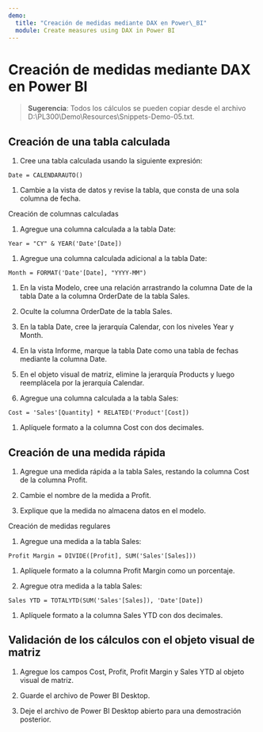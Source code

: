 ```yaml
---
demo:
  title: "Creación de medidas mediante DAX en Power\_BI"
  module: Create measures using DAX in Power BI
---
```

# Creación de medidas mediante DAX en Power BI

> **Sugerencia**: Todos los cálculos se pueden copiar desde el archivo D:\PL300\Demo\Resources\Snippets-Demo-05.txt.

## Creación de una tabla calculada

1. Cree una tabla calculada usando la siguiente expresión:

```dax
Date = CALENDARAUTO()
```

1. Cambie a la vista de datos y revise la tabla, que consta de una sola columna de fecha.

Creación de columnas calculadas

1. Agregue una columna calculada a la tabla Date:

```dax
Year = "CY" & YEAR('Date'[Date])
```

1. Agregue una columna calculada adicional a la tabla Date:

```dax
Month = FORMAT('Date'[Date], "YYYY-MM")
```

1. En la vista Modelo, cree una relación arrastrando la columna Date de la tabla Date a la columna OrderDate de la tabla Sales.

1. Oculte la columna OrderDate de la tabla Sales.

1. En la tabla Date, cree la jerarquía Calendar, con los niveles Year y Month.

1. En la vista Informe, marque la tabla Date como una tabla de fechas mediante la columna Date.

1. En el objeto visual de matriz, elimine la jerarquía Products y luego reemplácela por la jerarquía Calendar.

1. Agregue una columna calculada a la tabla Sales:

```dax
Cost = 'Sales'[Quantity] * RELATED('Product'[Cost])
```

1. Aplíquele formato a la columna Cost con dos decimales.

## Creación de una medida rápida

1. Agregue una medida rápida a la tabla Sales, restando la columna Cost de la columna Profit.

1. Cambie el nombre de la medida a Profit.

1. Explique que la medida no almacena datos en el modelo.

Creación de medidas regulares

1. Agregue una medida a la tabla Sales:

```dax
Profit Margin = DIVIDE([Profit], SUM('Sales'[Sales]))
```

1. Aplíquele formato a la columna Profit Margin como un porcentaje.

1. Agregue otra medida a la tabla Sales:

```dax
Sales YTD = TOTALYTD(SUM('Sales'[Sales]), 'Date'[Date])
```

1. Aplíquele formato a la columna Sales YTD con dos decimales.

## Validación de los cálculos con el objeto visual de matriz

1. Agregue los campos Cost, Profit, Profit Margin y Sales YTD al objeto visual de matriz.

1. Guarde el archivo de Power BI Desktop.

1. Deje el archivo de Power BI Desktop abierto para una demostración posterior.
